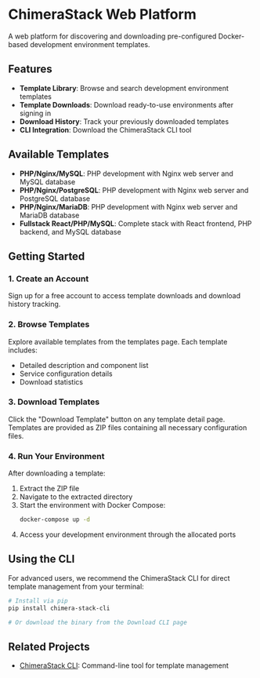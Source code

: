 # ChimeraStack Web Platform

A web platform for discovering and downloading pre-configured Docker-based development environment templates.

## Features

- **Template Library**: Browse and search development environment templates
- **Template Downloads**: Download ready-to-use environments after signing in
- **Download History**: Track your previously downloaded templates
- **CLI Integration**: Download the ChimeraStack CLI tool

## Available Templates

- **PHP/Nginx/MySQL**: PHP development with Nginx web server and MySQL database
- **PHP/Nginx/PostgreSQL**: PHP development with Nginx web server and PostgreSQL database
- **PHP/Nginx/MariaDB**: PHP development with Nginx web server and MariaDB database
- **Fullstack React/PHP/MySQL**: Complete stack with React frontend, PHP backend, and MySQL database

## Getting Started

### 1. Create an Account

Sign up for a free account to access template downloads and download history tracking.

### 2. Browse Templates

Explore available templates from the templates page. Each template includes:
- Detailed description and component list
- Service configuration details
- Download statistics

### 3. Download Templates

Click the "Download Template" button on any template detail page. Templates are provided as ZIP files containing all necessary configuration files.

### 4. Run Your Environment

After downloading a template:
1. Extract the ZIP file
2. Navigate to the extracted directory
3. Start the environment with Docker Compose:
   ```bash
   docker-compose up -d
   ```
4. Access your development environment through the allocated ports

## Using the CLI

For advanced users, we recommend the ChimeraStack CLI for direct template management from your terminal:

```bash
# Install via pip
pip install chimera-stack-cli

# Or download the binary from the Download CLI page
```

## Related Projects

- [ChimeraStack CLI](https://github.com/Amirofcodes/ChimeraStack_CLI): Command-line tool for template management